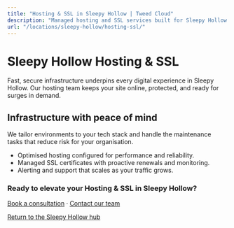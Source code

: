 ```yaml
---
title: "Hosting & SSL in Sleepy Hollow | Tweed Cloud"
description: "Managed hosting and SSL services built for Sleepy Hollow organisations."
url: "/locations/sleepy-hollow/hosting-ssl/"
---
```


# Sleepy Hollow Hosting & SSL

Fast, secure infrastructure underpins every digital experience in Sleepy Hollow. Our hosting team keeps your site online, protected, and ready for surges in demand.

## Infrastructure with peace of mind

We tailor environments to your tech stack and handle the maintenance tasks that reduce risk for your organisation.

- Optimised hosting configured for performance and reliability.
- Managed SSL certificates with proactive renewals and monitoring.
- Alerting and support that scales as your traffic grows.

### Ready to elevate your Hosting & SSL in Sleepy Hollow?

[Book a consultation](/consultation/) · [Contact our team](/contact/)

[Return to the Sleepy Hollow hub](/locations/sleepy-hollow/)
